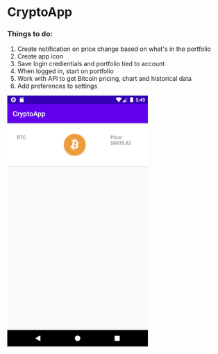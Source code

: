 # CryptoApp

### Things to do:
1. Create notification on price change based on what's in the portfolio
2. Create app icon 
3. Save login credientials and portfolio tied to account
4. When logged in, start on portfolio
5. Work with API to get Bitcoin pricing, chart and historical data
6. Add preferences to settings 


![](images/price_of_btc(resized).png)
